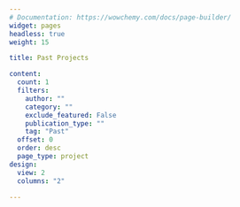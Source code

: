 ```yaml
---
# Documentation: https://wowchemy.com/docs/page-builder/
widget: pages
headless: true
weight: 15

title: Past Projects

content:
  count: 1
  filters:
    author: ""
    category: ""
    exclude_featured: False
    publication_type: ""
    tag: "Past"
  offset: 0
  order: desc
  page_type: project
design:
  view: 2
  columns: "2"

---
```

